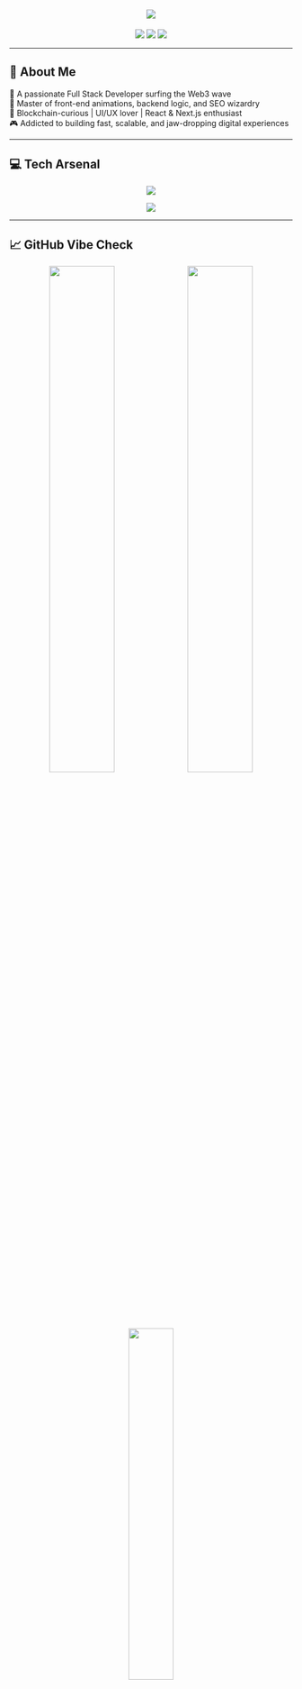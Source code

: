 <!-- ⚡ Futuristic CyberDev GitHub README -->

<h1 align="center">
  <img src="https://readme-typing-svg.herokuapp.com?font=Fira+Code&duration=3000&pause=500&color=FF6BFF&center=true&vCenter=true&width=435&lines=🚀+Hi+I'm+Software+Beegains;⚡+Full+Stack+Web3+Developer;🧠+Innovating+at+the+Speed+of+Code" />
</h1>

<p align="center">
  <img src="https://img.shields.io/badge/Code-Futuristic-informational?style=for-the-badge&color=FF00FF&logo=javascript&logoColor=white" />
  <img src="https://img.shields.io/badge/Web3-Ready-%2300FFC6?style=for-the-badge&logo=web3&logoColor=white" />
  <img src="https://img.shields.io/badge/Open%20to-Collaborations-%23FFB300?style=for-the-badge" />
</p>

---

## 🧠 About Me

🌟 A passionate Full Stack Developer surfing the Web3 wave  
🎯 Master of front-end animations, backend logic, and SEO wizardry  
🧩 Blockchain-curious | UI/UX lover | React & Next.js enthusiast  
🎮 Addicted to building fast, scalable, and jaw-dropping digital experiences  

---

## 💻 Tech Arsenal

<p align="center">
  <img src="https://skillicons.dev/icons?i=js,ts,react,nextjs,nodejs,express,mongodb,aws,wordpress,git,tailwind,redux,html,css,figma&theme=light" />
</p>

<p align="center">
  <img src="https://skillicons.dev/icons?i=seo,shopify,wix,reactnative,gsap&theme=light" />
</p>

---

## 📈 GitHub Vibe Check

<p align="center">
  <img src="https://github-readme-stats.vercel.app/api?username=softwarebeegains&theme=radical&show_icons=true&hide_border=true&title_color=FF6BFF&icon_color=00FFC6" width="48%" />
  <img src="https://github-readme-streak-stats.herokuapp.com/?user=softwarebeegains&theme=radical&hide_border=true&stroke=FF00FF&ring=FF6BFF" width="48%" />
</p>

<p align="center">
  <img src="https://github-readme-stats.vercel.app/api/top-langs/?username=softwarebeegains&layout=compact&theme=radical&hide_border=true" width="40%" />
</p>

---

## 🎮 Hack the Matrix (Mini Game)

> 👇 Click the image to play

<p align="center">
  <a href="https://codepen.io/aybukeceylan/full/VwpxZyQ" target="_blank">
    <img src="https://user-images.githubusercontent.com/91302063/148646083-3e165999-c186-4e91-a6f6-7a2916aa9a9f.gif" width="350px" style="border-radius:10px;border:2px solid #FF6BFF;" />
  </a>
</p>

---

## 🌐 Connect with Me

<p align="center">
  <a href="https://linkedin.com/in/YOUR_LINK" target="_blank">
    <img src="https://img.shields.io/badge/LinkedIn-Connect-%230077B5?style=for-the-badge&logo=linkedin&logoColor=white" />
  </a>
  <a href="mailto:your@email.com">
    <img src="https://img.shields.io/badge/Gmail-Contact-D44638?style=for-the-badge&logo=gmail&logoColor=white" />
  </a>
  <a href="https://github.com/softwarebeegains" target="_blank">
    <img src="https://img.shields.io/badge/GitHub-Follow-%23181717?style=for-the-badge&logo=github&logoColor=white" />
  </a>
</p>

---

<h3 align="center" style="color:#FF6BFF">
  💜 Let's build the future, one commit at a time. 🧠
</h3>
